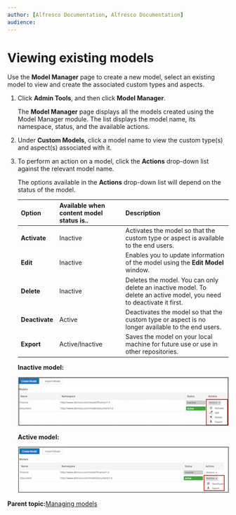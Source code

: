 ```yaml
---
author: [Alfresco Documentation, Alfresco Documentation]
audience: 
---
```


# Viewing existing models

Use the **Model Manager** page to create a new model, select an existing model to view and create the associated custom types and aspects.

1.  Click **Admin Tools**, and then click **Model Manager**.

    The **Model Manager** page displays all the models created using the Model Manager module. The list displays the model name, its namespace, status, and the available actions.

2.  Under **Custom Models**, click a model name to view the custom type\(s\) and aspect\(s\) associated with it.

3.  To perform an action on a model, click the **Actions** drop-down list against the relevant model name.

    The options available in the **Actions** drop-down list will depend on the status of the model.

    |Option|Available when content model status is..|Description|
    |------|----------------------------------------|-----------|
    |**Activate**|Inactive|Activates the model so that the custom type or aspect is available to the end users.|
    |**Edit**|Inactive|Enables you to update information of the model using the **Edit Model** window.|
    |**Delete**|Inactive|Deletes the model. You can only delete an inactive model. To delete an active model, you need to deactivate it first.|
    |**Deactivate**|Active|Deactivates the model so that the custom type or aspect is no longer available to the end users.|
    |**Export**|Active/Inactive|Saves the model on your local machine for future use or use in other repositories.|

    **Inactive model:**

    ![](../images/mm-inactive.png)

    **Active model:**

    ![](../images/mm-active.png)


**Parent topic:**[Managing models](../concepts/admintools-custom-model-intro.md)


